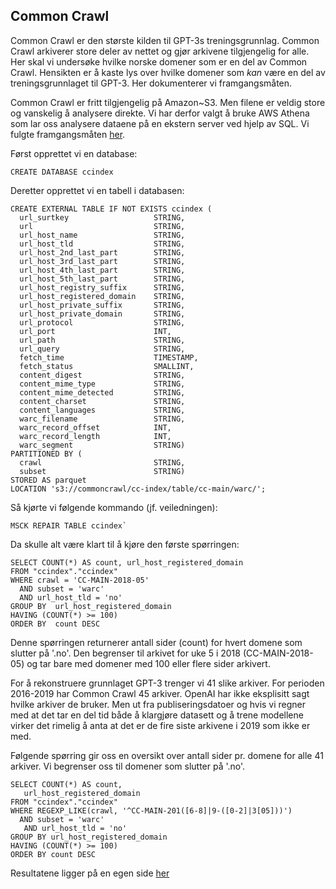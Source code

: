 ## Common Crawl
Common Crawl er den største kilden til GPT-3s treningsgrunnlag. Common Crawl arkiverer store deler av nettet og gjør arkivene tilgjengelig for alle. Her skal vi undersøke hvilke norske domener som er en del av Common Crawl. Hensikten er å kaste lys over hvilke domener som *kan* være en del av treningsgrunnlaget til GPT-3. Her dokumenterer vi framgangsmåten.

Common Crawl er fritt tilgjengelig på Amazon~S3. Men filene er veldig store og vanskelig å analysere direkte. Vi har derfor valgt å bruke AWS Athena som lar oss analysere dataene på en ekstern server ved hjelp av SQL. Vi fulgte framgangsmåten [her][2].

Først opprettet vi en database:
```
CREATE DATABASE ccindex
```

Deretter opprettet vi en tabell i databasen:
```
CREATE EXTERNAL TABLE IF NOT EXISTS ccindex (
  url_surtkey                   STRING,
  url                           STRING,
  url_host_name                 STRING,
  url_host_tld                  STRING,
  url_host_2nd_last_part        STRING,
  url_host_3rd_last_part        STRING,
  url_host_4th_last_part        STRING,
  url_host_5th_last_part        STRING,
  url_host_registry_suffix      STRING,
  url_host_registered_domain    STRING,
  url_host_private_suffix       STRING,
  url_host_private_domain       STRING,
  url_protocol                  STRING,
  url_port                      INT,
  url_path                      STRING,
  url_query                     STRING,
  fetch_time                    TIMESTAMP,
  fetch_status                  SMALLINT,
  content_digest                STRING,
  content_mime_type             STRING,
  content_mime_detected         STRING,
  content_charset               STRING,
  content_languages             STRING,
  warc_filename                 STRING,
  warc_record_offset            INT,
  warc_record_length            INT,
  warc_segment                  STRING)
PARTITIONED BY (
  crawl                         STRING,
  subset                        STRING)
STORED AS parquet
LOCATION 's3://commoncrawl/cc-index/table/cc-main/warc/';
```

Så kjørte vi følgende kommando (jf. veiledningen):
```
MSCK REPAIR TABLE ccindex`
```

Da skulle alt være klart til å kjøre den første spørringen:
```
SELECT COUNT(*) AS count, url_host_registered_domain
FROM "ccindex"."ccindex"
WHERE crawl = 'CC-MAIN-2018-05'
  AND subset = 'warc'
  AND url_host_tld = 'no'
GROUP BY  url_host_registered_domain
HAVING (COUNT(*) >= 100)
ORDER BY  count DESC
```
Denne spørringen returnerer antall sider (count) for hvert domene som slutter på '.no'. Den begrenser til arkivet for uke 5 i 2018 (CC-MAIN-2018-05) og tar bare med domener med 100 eller flere sider arkivert.

For å rekonstruere grunnlaget GPT-3 trenger vi 41 slike arkiver. For perioden 2016-2019 har Common Crawl 45 arkiver. OpenAI har ikke eksplisitt sagt hvilke arkiver de bruker. Men ut fra publiseringsdatoer og hvis vi regner med at det tar en del tid både å klargjøre datasett og å trene modellene virker det rimelig å anta at det er de fire siste arkivene i 2019 som ikke er med.

Følgende spørring gir oss en oversikt over antall sider pr. domene for alle 41 arkiver. Vi begrenser oss til domener som slutter på '.no'.

```
SELECT COUNT(*) AS count,
   url_host_registered_domain
FROM "ccindex"."ccindex"
WHERE REGEXP_LIKE(crawl, '^CC-MAIN-201([6-8]|9-([0-2]|3[05]))') 
  AND subset = 'warc' 
   AND url_host_tld = 'no' 
GROUP BY url_host_registered_domain 
HAVING (COUNT(*) >= 100) 
ORDER BY count DESC
```

Resultatene ligger på en egen side [her][3]


[1]: https://www.idunn.no/journal/lor
[2]: https://commoncrawl.org/2018/03/index-to-warc-files-and-urls-in-columnar-format/
[3]: https://github.com/hans-chr-f/ChatGPT.-Et-f-rsteinntrykk/blob/main/Common_crawl_norske_domener.csv
